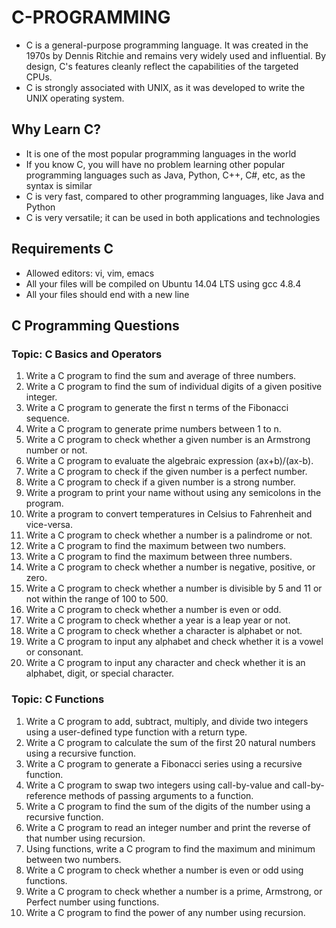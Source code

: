 ﻿# C-PROGRAMMING
* C is a general-purpose programming language. It was created in the 1970s by Dennis Ritchie and remains very widely used and influential. By design, C's features cleanly reflect the capabilities of the targeted CPUs.
* C is strongly associated with UNIX, as it was developed to write the UNIX operating system.

## Why Learn C?

* It is one of the most popular programming languages in the world
* If you know C, you will have no problem learning other popular programming languages such as Java, Python, C++, C#, etc, as the syntax is similar
* C is very fast, compared to other programming languages, like Java and Python
* C is very versatile; it can be used in both applications and technologies

## Requirements C

* Allowed editors: vi, vim, emacs
* All your files will be compiled on Ubuntu 14.04 LTS using gcc 4.8.4
* All your files should end with a new line

## C Programming Questions
### Topic: C Basics and Operators
1.	Write a C program to find the sum and average of three numbers. 
2.	Write a C program to find the sum of individual digits of a given positive integer. 
3.	Write a C program to generate the first n terms of the Fibonacci sequence.
4.	Write a C program to generate prime numbers between 1 to n. 
5.	Write a C program to check whether a given number is an Armstrong number or not. 
6.	Write a C program to evaluate the algebraic expression (ax+b)/(ax-b).
7.	Write a C program to check if the given number is a perfect number.
8.	Write a C program to check if a given number is a strong number.
9.	Write a program to print your name without using any semicolons in the program.
10.	Write a program to convert temperatures in Celsius to Fahrenheit and vice-versa.
11.	Write a C program to check whether a number is a palindrome or not. 
12.	Write a C program to find the maximum between two numbers.
13.	Write a C program to find the maximum between three numbers.
14.	Write a C program to check whether a number is negative, positive, or zero.
15.	Write a C program to check whether a number is divisible by 5 and 11 or not within the range of 100 to 500.
16.	Write a C program to check whether a number is even or odd.
17.	Write a C program to check whether a year is a leap year or not.
18.	Write a C program to check whether a character is alphabet or not.
19.	Write a C program to input any alphabet and check whether it is a vowel or consonant.
20.	Write a C program to input any character and check whether it is an alphabet, digit, or special character. 

### Topic: C Functions
1. Write a C program to add, subtract, multiply, and divide two integers using a user-defined type function with a return type.
2. Write a C program to calculate the sum of the first 20 natural numbers using a recursive function.
3. Write a C program to generate a Fibonacci series using a recursive function.
4. Write a C program to swap two integers using call-by-value and call-by-reference methods of passing arguments to a function.
5. Write a C program to find the sum of the digits of the number using a recursive function.
6. Write a C program to read an integer number and print the reverse of that number using recursion.
7. Using functions, write a C program to find the maximum and minimum between two numbers.
8. Write a C program to check whether a number is even or odd using functions.
9. Write a C program to check whether a number is a prime, Armstrong, or Perfect number using functions.
10. Write a C program to find the power of any number using recursion.
